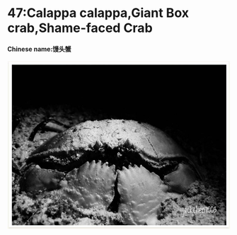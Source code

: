 # 47:Calappa calappa,Giant Box crab,Shame-faced Crab

#### Chinese name:馒头蟹

![](../../.gitbook/assets/calappa-calappa.jpg)

